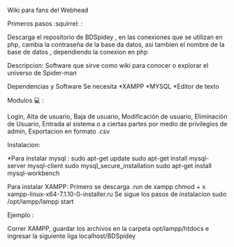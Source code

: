Wiki para fans del Webhead

Primeros pasos :squirrel: :

Descarga el repositorio de BDSpidey , en las conexiones que se utilizan en php, cambia la contraseña de la base da datos, asi tambien el nombre de la base de datos , dependiendo la conexion en php

Descripcion: Software que sirve como wiki para conocer o explorar el universo de Spider-man

Dependencias y Software Se necesita *XAMPP *MYSQL *Editor de texto

Modulos :computer: :

Login, Alta de usuario, Baja de usuario, Modificación de usuario, Eliminación de Usuario, Entrada al sistema o a ciertas partes por medio de privilegios de admin, Exportacion en formato .csv

Instalacion:

*Para instalar mysql : sudo apt-get update sudo apt-get install mysql-server mysql-client sudo mysql_secure_installation sudo apt-get install mysql-workbench

Para instalar XAMPP: Primero se descarga .run de xampp chmod + x xampp-linux-x64-7.1.10-0-installer.ru Se sigue los pasos de instalacion sudo /opt/lampp/lampp start

Ejemplo :

Correr XAMPP, guardar los archivos en la carpeta opt/lampp/htdocs e ingresar la siguiente liga localhost/BDSpidey
